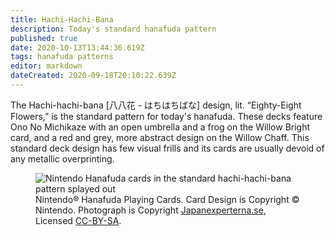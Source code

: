 ```yaml
---
title: Hachi-Hachi-Bana
description: Today's standard hanafuda pattern
published: true
date: 2020-10-13T13:44:36.619Z
tags: hanafuda patterns
editor: markdown
dateCreated: 2020-09-18T20:10:22.639Z
---
```


The Hachi-hachi-bana [八八花 - はちはちばな] design, lit. “Eighty-Eight Flowers,” is the standard pattern for today's hanafuda. These decks feature Ono No Michikaze with an open umbrella and a frog on the Willow Bright card, and a red and grey, more abstract design on the Willow Chaff. This standard deck design has few visual frills and its cards are usually devoid of any metallic overprinting.
<br/>
<figure>
<img src="https://upload.wikimedia.org/wikipedia/commons/thumb/b/b3/Hanafuda_b1.jpg/1920px-Hanafuda_b1.jpg" alt="Nintendo Hanafuda cards in the standard hachi-hachi-bana pattern splayed out" style="max-width:800px;"/>
  <figcaption>Nintendo&reg; Hanafuda Playing Cards.  Card Design is Copyright &copy; Nintendo. Photograph is Copyright <a href="http://www.japanexperterna.se/" rel="nofollow">Japanexperterna.se</a>, Licensed <a href="https://creativecommons.org/licenses/by-sa/3.0/">CC-BY-SA</a>.</figcaption>
</figure>